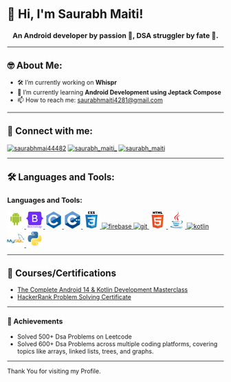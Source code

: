 
# 👋 Hi, I'm Saurabh Maiti!

<h3 align="center">An Android developer by passion 📱, DSA struggler by fate 🥸.</h3>

---

## 🤓 About Me:

- 🛠 I’m currently working on **Whispr**
- 🌱 I’m currently learning **Android Development using Jeptack Compose**
- 📫 How to reach me: [saurabhmaiti4281@gmail.com](mailto:saurabhmaiti4281@gmail.com)

---

## 🔗 Connect with me:
<p align="left">
<a href="https://twitter.com/saurabhmai44482" target="blank"><img align="center" src="https://raw.githubusercontent.com/rahuldkjain/github-profile-readme-generator/master/src/images/icons/Social/twitter.svg" alt="saurabhmai44482" height="30" width="40" /></a>
<a href="https://instagram.com/saurabh_maiti_" target="blank"><img align="center" src="https://raw.githubusercontent.com/rahuldkjain/github-profile-readme-generator/master/src/images/icons/Social/instagram.svg" alt="saurabh_maiti_" height="30" width="40" /></a>
<a href="https://www.leetcode.com/saurabh_maiti" target="blank"><img align="center" src="https://raw.githubusercontent.com/rahuldkjain/github-profile-readme-generator/master/src/images/icons/Social/leet-code.svg" alt="saurabh_maiti" height="30" width="40" /></a>
</p>

---

## 🛠 Languages and Tools:
<h3 align="left">Languages and Tools:</h3>
<p align="left"> <a href="https://developer.android.com" target="_blank" rel="noreferrer"> <img src="https://raw.githubusercontent.com/devicons/devicon/master/icons/android/android-original-wordmark.svg" alt="android" width="40" height="40"/> </a> <a href="https://getbootstrap.com" target="_blank" rel="noreferrer"> <img src="https://raw.githubusercontent.com/devicons/devicon/master/icons/bootstrap/bootstrap-plain-wordmark.svg" alt="bootstrap" width="40" height="40"/> </a> <a href="https://www.cprogramming.com/" target="_blank" rel="noreferrer"> <img src="https://raw.githubusercontent.com/devicons/devicon/master/icons/c/c-original.svg" alt="c" width="40" height="40"/> </a> <a href="https://www.w3schools.com/cpp/" target="_blank" rel="noreferrer"> <img src="https://raw.githubusercontent.com/devicons/devicon/master/icons/cplusplus/cplusplus-original.svg" alt="cplusplus" width="40" height="40"/> </a> <a href="https://www.w3schools.com/css/" target="_blank" rel="noreferrer"> <img src="https://raw.githubusercontent.com/devicons/devicon/master/icons/css3/css3-original-wordmark.svg" alt="css3" width="40" height="40"/> </a> <a href="https://firebase.google.com/" target="_blank" rel="noreferrer"> <img src="https://www.vectorlogo.zone/logos/firebase/firebase-icon.svg" alt="firebase" width="40" height="40"/> </a> <a href="https://git-scm.com/" target="_blank" rel="noreferrer"> <img src="https://www.vectorlogo.zone/logos/git-scm/git-scm-icon.svg" alt="git" width="40" height="40"/> </a> <a href="https://www.w3.org/html/" target="_blank" rel="noreferrer"> <img src="https://raw.githubusercontent.com/devicons/devicon/master/icons/html5/html5-original-wordmark.svg" alt="html5" width="40" height="40"/> </a> <a href="https://www.java.com" target="_blank" rel="noreferrer"> <img src="https://raw.githubusercontent.com/devicons/devicon/master/icons/java/java-original.svg" alt="java" width="40" height="40"/> </a> <a href="https://kotlinlang.org" target="_blank" rel="noreferrer"> <img src="https://www.vectorlogo.zone/logos/kotlinlang/kotlinlang-icon.svg" alt="kotlin" width="40" height="40"/> </a> <a href="https://www.mysql.com/" target="_blank" rel="noreferrer"> <img src="https://raw.githubusercontent.com/devicons/devicon/master/icons/mysql/mysql-original-wordmark.svg" alt="mysql" width="40" height="40"/> </a> <a href="https://www.python.org" target="_blank" rel="noreferrer"> <img src="https://raw.githubusercontent.com/devicons/devicon/master/icons/python/python-original.svg" alt="python" width="40" height="40"/> </a> </p>


---

## 📜 Courses/Certifications

- [The Complete Android 14 & Kotlin Development Masterclass]([https://www.udemy.com/certificate/UC-94780e40-deaa-4751-9732-fb649c38d08c/](https://www.udemy.com/certificate/UC-e25aaf81-0e88-43ad-8f50-914710233655/))
- [HackerRank Problem Solving Certificate]([https://www.udemy.com/certificate/UC-819be197-aa96-4f62-a2ed-6b82bb874656/](https://www.hackerrank.com/certificates/iframe/f4efaeddc50e))

---


### 🎯 Achievements
  - Solved 500+ Dsa Problems on Leetcode
  - Solved 600+ Dsa Problems across multiple coding platforms, covering topics like arrays, linked lists, trees, and graphs.

---
Thank You for visiting my Profile.
